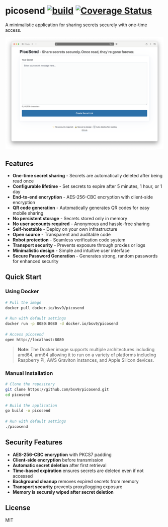 # picosend [![build](https://github.com/bsv9/picosend/actions/workflows/ci.yml/badge.svg)](https://github.com/bsv9/picosend/actions/workflows/ci.yml)&nbsp;[![Coverage Status](https://coveralls.io/repos/github/bsv9/picosend/badge.svg?branch=main)](https://coveralls.io/github/bsv9/picosend?branch=main)


A minimalistic application for sharing secrets securely with one-time access.

![Picosend Screenshot](static/images/picosend.png)

## Features

- **One-time secret sharing** - Secrets are automatically deleted after being read once
- **Configurable lifetime** - Set secrets to expire after 5 minutes, 1 hour, or 1 day
- **End-to-end encryption** - AES-256-CBC encryption with client-side encryption
- **QR code generation** - Automatically generates QR codes for easy mobile sharing
- **No persistent storage** - Secrets stored only in memory
- **No user accounts required** - Anonymous and hassle-free sharing
- **Self-hostable** - Deploy on your own infrastructure
- **Open source** - Transparent and auditable code
- **Robot protection** - Seamless verification code system
- **Transport security** - Prevents exposure through proxies or logs
- **Minimalistic design** - Simple and intuitive user interface
- **Secure Password Generation** - Generates strong, random passwords for enhanced security

## Quick Start


### Using Docker

```bash
# Pull the image
docker pull docker.io/bsv9/picosend

# Run with default settings
docker run -p 8080:8080 -d docker.io/bsv9/picosend

# Access picosend
open http://localhost:8080
```

> **Note**: The Docker image supports multiple architectures including amd64, arm64 allowing it to run on a variety of platforms including Raspberry Pi, AWS Graviton instances, and Apple Silicon devices.

### Manual Installation

```bash
# Clone the repository
git clone https://github.com/bsv9/picosend.git
cd picosend

# Build the application
go build -o picosend

# Run with default settings
./picosend

```

## Security Features

- **AES-256-CBC encryption** with PKCS7 padding
- **Client-side encryption** before transmission
- **Automatic secret deletion** after first retrieval
- **Time-based expiration** ensures secrets are deleted even if not accessed
- **Background cleanup** removes expired secrets from memory
- **Transport security** prevents proxy/logging exposure
- **Memory is securely wiped after secret deletion**

## License

MIT
